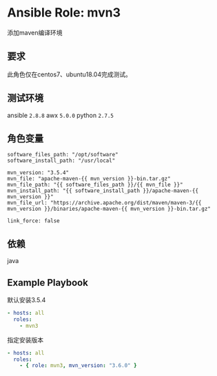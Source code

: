 # Ansible Role: mvn3

添加maven编译环境

## 要求

此角色仅在centos7、ubuntu18.04完成测试。

## 测试环境

ansible `2.8.8`
awx `5.0.0`
python `2.7.5`

## 角色变量
    software_files_path: "/opt/software"
    software_install_path: "/usr/local"

    mvn_version: "3.5.4"
    mvn_file: "apache-maven-{{ mvn_version }}-bin.tar.gz"
    mvn_file_path: "{{ software_files_path }}/{{ mvn_file }}"
    mvn_install_path: "{{ software_install_path }}/apache-maven-{{ mvn_version }}"
    mvn_file_url: "https://archive.apache.org/dist/maven/maven-3/{{ mvn_version }}/binaries/apache-maven-{{ mvn_version }}-bin.tar.gz"

    link_force: false


## 依赖

java

## Example Playbook

默认安装3.5.4
```yaml
- hosts: all
  roles:
	- mvn3
```
指定安装版本  
```yaml
- hosts: all
  roles:
	- { role: mvn3, mvn_version: "3.6.0" }
```